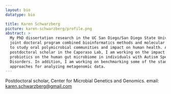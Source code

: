 ```yaml
---
layout: bio
datatype: bio

title: Karen Schwarzberg
picture: karen-schwarzberg/profile.png
abstract: >
  My PhD dissertation research in the UC San Diego/San Diego State University
  joint doctoral program combined bioinformatics methods and molecular biology
  to study oral polymicrobial communities and impact on human health. As a
  postdoctoral scholar in the Caporaso Lab, I am working on the impact of
  probiotics on the human gut microbiome in individuals with Autism Spectrum
  Disorders. In addition, I am working on benchmarking some of the standard
  approaches for analyzing metagenomic data.
---
```

Postdoctoral scholar, Center for Microbial Genetics and Genomics.
email: karen.schwarzberg@gmail.com

